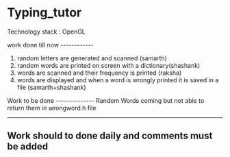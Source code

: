 # Typing_tutor
Technology stack : OpenGL

work done till now ------------
1) random letters are generated and scanned (samarth)
2) random words are printed on screen with a dictionary(shashank)
3) words are scanned and their frequency is printed (raksha)
4) words are displayed and when a word is wrongly printed it is saved in a file (samarth+shashank)



Work to be done --------------
Random Words coming but not able to return them in wrongword.h file  

---------------------------------------
Work should to done daily and comments must be added 
--------------------------------------
